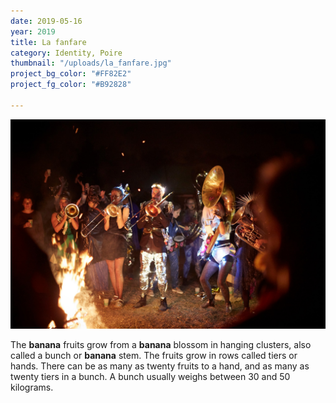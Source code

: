 ```yaml
---
date: 2019-05-16
year: 2019
title: La fanfare
category: Identity, Poire
thumbnail: "/uploads/la_fanfare.jpg"
project_bg_color: "#FF82E2"
project_fg_color: "#B92828"

---
```


![](/uploads/la_fanfare.jpg)

The **banana** fruits grow from a **banana** blossom in hanging clusters, also called a bunch or **banana** stem. The fruits grow in rows called tiers or hands. There can be as many as twenty fruits to a hand, and as many as twenty tiers in a bunch. A bunch usually weighs between 30 and 50 kilograms.
